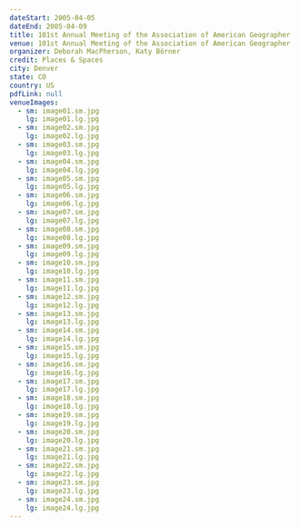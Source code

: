 ```yaml
---
dateStart: 2005-04-05
dateEnd: 2005-04-09
title: 101st Annual Meeting of the Association of American Geographer
venue: 101st Annual Meeting of the Association of American Geographer
organizer: Deborah MacPherson, Katy Börner
credit: Places & Spaces
city: Denver
state: CO
country: US
pdfLink: null
venueImages:
  - sm: image01.sm.jpg
    lg: image01.lg.jpg
  - sm: image02.sm.jpg
    lg: image02.lg.jpg
  - sm: image03.sm.jpg
    lg: image03.lg.jpg
  - sm: image04.sm.jpg
    lg: image04.lg.jpg
  - sm: image05.sm.jpg
    lg: image05.lg.jpg
  - sm: image06.sm.jpg
    lg: image06.lg.jpg
  - sm: image07.sm.jpg
    lg: image07.lg.jpg
  - sm: image08.sm.jpg
    lg: image08.lg.jpg
  - sm: image09.sm.jpg
    lg: image09.lg.jpg
  - sm: image10.sm.jpg
    lg: image10.lg.jpg
  - sm: image11.sm.jpg
    lg: image11.lg.jpg
  - sm: image12.sm.jpg
    lg: image12.lg.jpg
  - sm: image13.sm.jpg
    lg: image13.lg.jpg
  - sm: image14.sm.jpg
    lg: image14.lg.jpg
  - sm: image15.sm.jpg
    lg: image15.lg.jpg
  - sm: image16.sm.jpg
    lg: image16.lg.jpg
  - sm: image17.sm.jpg
    lg: image17.lg.jpg
  - sm: image18.sm.jpg
    lg: image18.lg.jpg
  - sm: image19.sm.jpg
    lg: image19.lg.jpg
  - sm: image20.sm.jpg
    lg: image20.lg.jpg
  - sm: image21.sm.jpg
    lg: image21.lg.jpg
  - sm: image22.sm.jpg
    lg: image22.lg.jpg
  - sm: image23.sm.jpg
    lg: image23.lg.jpg
  - sm: image24.sm.jpg
    lg: image24.lg.jpg
---
```

